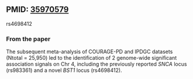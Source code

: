 ## PMID: [35970579](https://pubmed.ncbi.nlm.nih.gov/35970579)

rs4698412




### From the paper 
The subsequent meta-analysis of COURAGE-PD and IPDGC datasets (Ntotal = 25,950) led to the identification of 2 genome-wide significant association signals on Chr 4, including the previously reported _SNCA_ locus (rs983361) and a novel _BST1_ locus (rs4698412). 

